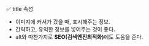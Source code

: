 ✅ title 속성
* 이미지에 커서가 갔을 때, 표시해주는 정보.
* 간략하고, 유익한 정보를 넣어주는 것이 좋다.
* alt와 마찬가지로 <b>SEO(검색엔진최적화)</b>에도 도움을 준다.
